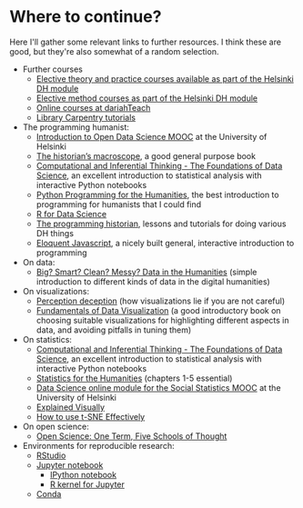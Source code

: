 # Where to continue?

Here I'll gather some relevant links to further resources. I think these are good, but they're also somewhat of a random selection.

* Further courses
  * [Elective theory and practice courses available as part of the Helsinki DH module](https://www.helsinki.fi/en/helsinki-centre-for-digital-humanities/teaching#section-44332)
  * [Elective method courses as part of the Helsinki DH module](https://www.helsinki.fi/en/helsinki-centre-for-digital-humanities/teaching#section-44333)
  * [Online courses at dariahTeach](https://teach.dariah.eu/course/index.php)
  * [Library Carpentry tutorials](https://librarycarpentry.org/#portfolio)
* The programming humanist:
  * [Introduction to Open Data Science MOOC](https://mooc.helsinki.fi/course/view.php?id=158) at the University of Helsinki 
  * [The historian’s macroscope](http://www.themacroscope.org/?page_id=584), a good general purpose book
  * [Computational and Inferential Thinking - The Foundations of Data Science](https://www.inferentialthinking.com/), an excellent introduction to statistical  analysis with interactive Python notebooks
  * [Python Programming for the Humanities](http://fbkarsdorp.github.io/python-course/), the best introduction to programming for humanists that I could find
  * [R for Data Science](https://r4ds.had.co.nz/)
  * [The programming historian](http://programminghistorian.org/), lessons and tutorials for doing various DH things
  * [Eloquent Javascript](http://eloquentjavascript.net/), a nicely built general, interactive introduction to programming
* On data:
  * [Big? Smart? Clean? Messy? Data in the Humanities](http://journalofdigitalhumanities.org/2-3/big-smart-clean-messy-data-in-the-humanities/) \(simple introduction to different kinds of data in the digital humanities\)
* On visualizations:
  * [Perception deception](https://infoactive.co/data-design/ch17.html) \(how visualizations lie if you are not careful\)
  * [Fundamentals of Data Visualization](http://serialmentor.com/dataviz/index.html) \(a good introductory book on choosing suitable visualizations for highlighting different aspects in data, and avoiding pitfalls in tuning them\)
* On statistics:
  * [Computational and Inferential Thinking - The Foundations of Data Science](https://www.inferentialthinking.com/), an excellent introduction to statistical  analysis with interactive Python notebooks
  * [Statistics for the Humanities](http://www.statisticsforhumanities.net/book/wp-content/uploads/2014/07/StatisticsforHumanities%205Sept14.pdf) \(chapters 1-5 essential\)
  * [Data Science online module for the Social Statistics MOOC](https://www.datacamp.com/courses/1605) at the University of Helsinki
  * [Explained Visually](http://setosa.io/ev/)
  * [How to use t-SNE Effectively](http://distill.pub/2016/misread-tsne/)
* On open science:
  * [Open Science: One Term, Five Schools of Thought](https://papers.ssrn.com/sol3/papers.cfm?abstract_id=2272036)
* Environments for reproducible research:
  * [RStudio](https://www.rstudio.com/)
  * [Jupyter notebook](http://jupyter.org/)
    * [IPython notebook](http://ipython.org/notebook.html)
    * [R kernel for Jupyter](http://irkernel.github.io/)
  * [Conda](http://conda.pydata.org/docs/index.html)

